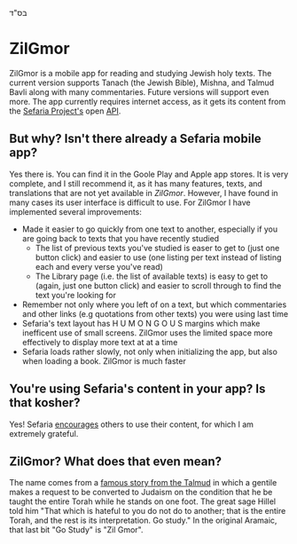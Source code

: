 בס"ד
# ZilGmor
ZilGmor is a mobile app for reading and studying Jewish holy texts. The current version supports Tanach (the Jewish Bible), Mishna, and Talmud Bavli along with many commentaries. Future versions will support even more. The app currently requires internet access, as it gets its content from the [Sefaria Project's](https://www.sefaria.org/) open [API](https://github.com/Sefaria/Sefaria-Project/wiki#developers).

## But why? Isn't there already a Sefaria mobile app?
Yes there is. You can find it in the Goole Play and Apple app stores. It is very complete, and I still recommend it, as it has many features, texts, and translations that are not yet available in _ZilGmor_. However, I have found in many cases its user interface is difficult to use. For ZilGmor I have implemented several improvements:

- Made it easier to go quickly from one text to another, especially if you are going back to texts that you have recently studied
  - The list of previous texts you've studied is easer to get to (just one button click) and easier to use (one listing per text instead of listing each and every verse you've read)
  - The Library page (i.e. the list of available texts) is easy to get to (again, just one button click) and easier to scroll through to find the text you're looking for
- Remember not only where you left of on a text, but which commentaries and other links (e.g quotations from other texts) you were using last time
- Sefaria's text layout has H U M O N G O U S margins which make inefficent use of small screens. ZilGmor uses the limited space more effectively to display more text at at a time
- Sefaria loads rather slowly, not only when initializing the app, but also when loading a book. ZilGmor is much faster

## You're using Sefaria's content in your app? Is that kosher?
Yes! Sefaria [encourages](https://github.com/Sefaria/Sefaria-Project/wiki/Projects-Powered-by-Sefaria) others to use their content, for which I am extremely grateful.

## ZilGmor? What does that even mean?
The name comes from a [famous story from the Talmud](https://www.sefaria.org/Shabbat.31a.6?lang=bi&with=all&lang2=en) in which a gentile makes a request to be converted to Judaism on the condition that he be taught the entire Torah while he stands on one foot. The great sage Hillel told him "That which is hateful to you do not do to another; that is the entire Torah, and the rest is its interpretation. Go study." In the original Aramaic, that last bit "Go Study" is "Zil Gmor".
